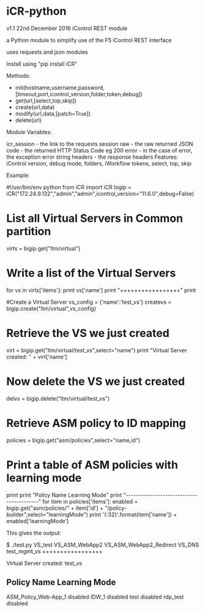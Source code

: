 # iCR-python
v1.1 22nd December 2016
iControl REST module

a Python module to simplify use of the F5 iControl REST interface

uses requests and json modules

Install using "pip install iCR"

Methods:
- init(hostname,username,password,[timeout,port,icontrol_version,folder,token,debug])
- get(url,[select,top,skip])
- create(url,data)
- modify(url,data,[patch=True])
- delete(url)

Module Variables:

icr_session - the link to the requests session
raw - the raw returned JSON
code - the returned HTTP Status Code eg 200
error - in the case of error, the exception error string
headers - the response headers
Features: iControl version, debug mode, folders, iWorkflow tokens, select, top, skip

Example:

#!/usr/bin/env python
from iCR import iCR
bigip = iCR("172.24.9.132","admin","admin",icontrol_version="11.6.0",debug=False)
# List all Virtual Servers in Common partition
virts = bigip.get("ltm/virtual")
# Write a list of the Virtual Servers
for vs in virts['items']:
   print vs['name']
print "+++++++++++++++++"
print

#Create a Virtual Server
vs_config = {'name':'test_vs'}
createvs = bigip.create("ltm/virtual",vs_config)

# Retrieve the VS we just created
virt = bigip.get("ltm/virtual/test_vs",select="name")
print "Virtual Server created: " + virt['name']

# Now delete the VS we just created
delvs = bigip.delete("ltm/virtual/test_vs")

# Retrieve ASM policy to ID mapping
policies = bigip.get("asm/policies",select="name,id")
# Print  a table of ASM policies with learning mode
print
print "Policy Name                  Learning Mode"
print "------------------------------------------"
for item in policies['items']:
    enabled = bigip.get("asm/policies/" + item['id'] + "/policy-builder",select="learningMode")
    print '{:32}'.format(item['name']) + enabled['learningMode']
    
 This gives the output:

$ ./test.py
VS_test
VS_ASM_WebApp2
VS_ASM_WebApp2_Redirect
VS_DNS
test_mgmt_vs
+++++++++++++++++

Virtual Server created: test_vs

Policy Name                  Learning Mode
------------------------------------------
ASM_Policy_Web-App_1            disabled
IDW_1                           disabled
test                            disabled
rdp_test                        disabled

